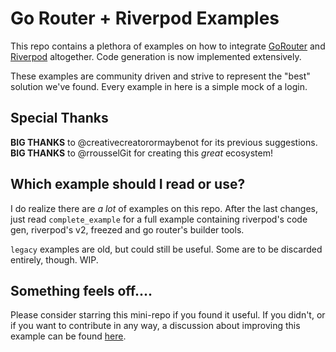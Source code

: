 # Go Router + Riverpod Examples

This repo contains a plethora of examples on how to integrate [GoRouter] and [Riverpod] altogether.
Code generation is now implemented extensively.

These examples are community driven and strive to represent the "best" solution we've found.
Every example in here is a simple mock of a login.

## Special Thanks
**BIG THANKS** to @creativecreatorormaybenot for its previous suggestions.
**BIG THANKS** to @rrousselGit for creating this _great_ ecosystem!

## Which example should I read or use?
I do realize there are _a lot_ of examples on this repo. After the last changes, just read `complete_example` for a full example containing riverpod's code gen, riverpod's v2, freezed and go router's builder tools.

`legacy` examples are old, but could still be useful. Some are to be discarded entirely, though. WIP.

## Something feels off....
Please consider starring this mini-repo if you found it useful. If you didn't, or if you want to contribute in any way, a discussion about improving this example can be found [here].

[Riverpod]: https://github.com/rrousselGit/river_pod
[GoRouter]: https://github.com/flutter/packages/tree/main/packages/go_router
[here]: https://github.com/rrousselGit/riverpod/discussions/1357

